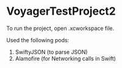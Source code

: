 
# VoyagerTestProject2
To run the project, open .xcworkspace file. 


Used the following pods:
1. SwiftyJSON (to parse JSON)
2. Alamofire (for Networking calls in Swift) 

